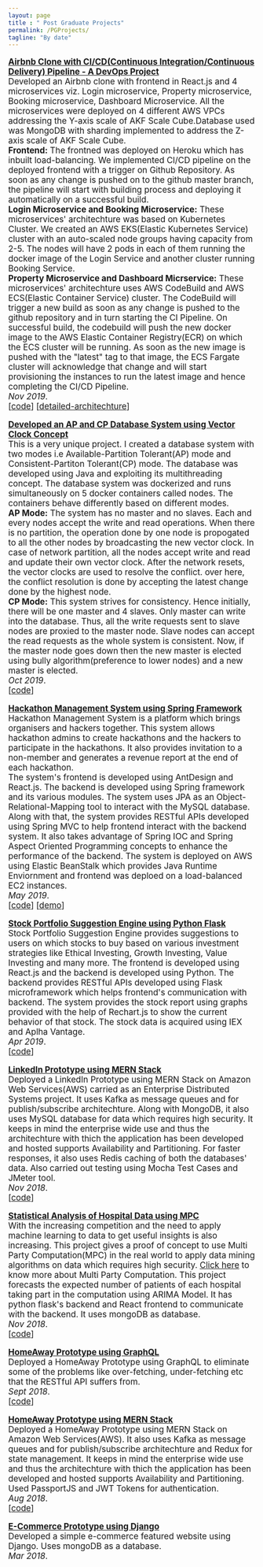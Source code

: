 ```yaml
---
layout: page
title : " Post Graduate Projects" 
permalink: /PGProjects/
tagline: "By date"
---
```

<!--<div class="tagline">
<span class="page-title">Publications</span> <span class="page-tagline"><em>by Date</em></span>
</div>-->
<div class="manual-post" style="font-size: 17px">
<div>
<!--   <div class="manual manual-title">
  <strong>2017</strong>
  </div> -->

  <p>  <div class="manual-content">
  <a  href="\papers\Airbnb_DevOps.pdf"  style="font-weight: bolder;text-align: justify;text-justify: inter-word;">
      Airbnb Clone with CI/CD(Continuous Integration/Continuous Delivery) Pipeline - A DevOps Project</a><br>
      Developed an Airbnb clone with frontend in React.js and 4 microservices viz. Login microservice, Property microservice, Booking microservice, Dashboard Microservice. All the microservices were deployed on 4 different AWS VPCs addressing the Y-axis scale of AKF Scale Cube.Database used was MongoDB with sharding implemented to address the Z-axis scale of AKF Scale Cube.<br>
      <b>Frontend:</b> The frontned was deployed on Heroku which has inbuilt load-balancing. We implemented CI/CD pipeline on the deployed frontend with a trigger on Github Repository. As soon as any change is pushed on to the github master branch, the pipeline will start with building process and deploying it automatically on a successful build.<br>
      <b>Login Microservice and Booking Microservice:</b> These microservices' architechture was based on Kubernetes Cluster. We created an AWS EKS(Elastic Kubernetes Service) cluster with an auto-scaled node groups having capacity from 2-5. The nodes will have 2 pods in each of them running the docker image of the Login Service and another cluster running Booking Service.<br>
      <b>Property Microservice and Dashboard Micrservice:</b> These microservices' architechture uses AWS CodeBuild and AWS ECS(Elastic Container Service) cluster. The CodeBuild will trigger a new build as soon as any change is pushed to the github repository and in turn starting the CI Pipeline. On successful build, the codebuild will push the new docker image to the AWS Elastic Container Registry(ECR) on which the ECS cluster will be running. As soon as the new image is pushed with the "latest" tag to that image, the ECS Fargate cluster will acknowledge that change and will start provisioning the instances to run the latest image and hence completing the CI/CD Pipeline.
      <br><i>Nov 2019</i>.<br>
      <span>[<a href="https://github.com/nguyensjsu/fa19-281-tech-phantoms">code</a>]</span>
      <span>[<a href="https://github.com/nguyensjsu/fa19-281-tech-phantoms#architecture-diagram">detailed-architechture</a>]</span>
  </div>
</p>

  <p>  <div class="manual-content">
  <a  href="#"  style="font-weight: bolder;text-align: justify;text-justify: inter-word;">
      Developed an AP and CP Database System using Vector Clock Concept</a><br>
      This is a very unique project. I created a database system with two modes i.e Available-Partition Tolerant(AP) mode and Consistent-Partiton Tolerant(CP) mode. The database was developed using Java and exploiting its multithreading concept.
      The database system was dockerized and runs simultaneously on 5 docker containers called nodes. The containers behave differently based on different modes.<br>
      <b>AP Mode:</b> The system has no master and no slaves. Each and every nodes accept the write and read operations. When there is no partition, the operation done by one node is propogated to all the other nodes by broadcasting the new vector clock. In case of network partition, all the nodes accept write and read and update their own vector clock. After the network resets, the vector clocks are used to resolve the conflict. over here, the conflict resolution is done by accepting the latest change done by the highest node.<br>
      <b>CP Mode:</b> This system strives for consistency. Hence initially, there will be one master and 4 slaves. Only master can write into the database. Thus, all the write requests sent to slave nodes are proxied to the master node. Slave nodes can accept the read requests as the whole system is consistent. Now, if the master node goes down then the new master is elected using bully algorithm(preference to lower nodes) and a new master is elected.  
      <br><i>Oct 2019</i>.<br><span>[<a href="#">code</a>]</span>
  </div>
</p>

  <p>  <div class="manual-content">
  <a  href="https://github.com/darshilpk3/HackathonManagementSystem-using-Spring-Framework/blob/master/README.TXT"  style="font-weight: bolder;text-align: justify;text-justify: inter-word;">
      Hackathon Management System using Spring Framework</a><br>
      Hackathon Management System is a platform which brings organisers and hackers together. This system allows hackathon admins to create hackathons and the hackers to participate in the hackathons. It also provides invitation to a non-member and generates a revenue report at the end of each hackathon.<br>
      The system's frontend is developed using AntDesign and React.js. The backend is developed using Spring framework and its various modules. The system uses JPA as an Object-Relational-Mapping tool to interact with the MySQL database. Along with that, the system provides RESTful APIs developed using Spring MVC to help frontend interact with the backend system. It also takes advantage of Spring IOC and Spring Aspect Oriented Programming concepts to enhance the performance of the backend. 
      The system is deployed on AWS using Elastic BeanStalk which provides Java Runtime Enviornment and frontend was deploed on a load-balanced EC2 instances.<br><i>May 2019</i>.<br>
      <span>[<a href="https://github.com/darshilpk3/HackathonManagementSystem-using-Spring-Framework">code</a>]</span>
      <span>[<a href="https://drive.google.com/drive/folders/1Gk4fihrDWvUvOVeqDGHqsQCeixxT0YXh?usp=sharing">demo</a>]</span>
  </div>
</p>
<p>  <div class="manual-content">
  <a  href="\papers\StockPortfolioSuggestion.pdf"  style="font-weight: bolder;text-align: justify;text-justify: inter-word;">
      Stock Portfolio Suggestion Engine using Python Flask</a><br>
      Stock Portfolio Suggestion Engine provides suggestions to users on which stocks to buy based on various investment strategies like Ethical Investing, Growth Investing, Value Investing and many more. The frontend is developed using React.js and the backend is developed using Python. The backend provides RESTful APIs developed using Flask microframework which helps frontend's communication with backend. The system provides the stock report using graphs provided with the help of Rechart.js to show the current behavior of that stock. The stock data is acquired using IEX and Aplha Vantage.<br><i>Apr 2019</i>.<br><span>[<a href="https://github.com/darshilpk3/Stock-Portfolio-Suggestion-using-Python-Flask">code</a>]</span>
  </div>
  </p>

  <p>  <div class="manual-content">
  <a  href="#"  style="font-weight: bolder;text-align: justify;text-justify: inter-word;">
      LinkedIn Prototype using MERN Stack</a><br>
      Deployed a LinkedIn Prototype using MERN Stack on Amazon Web Services(AWS) carried as an Enterprise Distributed Systems project. It uses Kafka as message queues and for publish/subscribe architechture. Along with MongoDB, it also uses MySQL database for data which requires high security. It keeps in mind the enterprise wide use and thus the architechture with thich the application has been developed and hosted supports Availability and Partitioning. For faster responses, it also uses Redis caching of both the databases' data. 
      Also carried out testing using Mocha Test Cases and JMeter tool.<br><i>Nov 2018</i>.<br><span>[<a href="https://github.com/darshilpk3/LinkedIn-Prototype-using-MERN-Stack">code</a>]</span>
  </div>
</p>
   <p>  <div class="manual-content">
  <a  href="\papers\Statistical Analysis of Hospital Data using MPC.pdf"  style="font-weight: bolder;text-align: justify;text-justify: inter-word;">    
      Statistical Analysis of Hospital Data using MPC</a><br>
      With the increasing competition and the need to apply machine learning to data to get useful insights is also increasing. This project gives a proof of concept to use Multi Party Computation(MPC) in the real world to apply data mining algorithms on data which requires high security. <a href="https://en.wikipedia.org/wiki/Secure_multi-party_computation">Click here</a> to know more about Multi Party Computation.
      This project forecasts the expected number of patients of each hospital taking part in the computation using ARIMA Model. It has python flask's backend and React frontend to communicate with the backend. It uses mongoDB as database. <br><i>Nov 2018</i>.<br><span>[<a href="https://github.com/darshilpk3/Statistical-Analysis-of-Hospital-Data-using-MPC">code</a>]</span>
  </div>
</p>
   <p>  <div class="manual-content">
  <a  href="\papers\DarshilKapadia-Lab3-Report.pdf"  style="font-weight: bolder;text-align: justify;text-justify: inter-word;">
      HomeAway Prototype using GraphQL</a><br>
      Deployed a HomeAway Prototype using GraphQL to eliminate some of the problems like over-fetching, under-fetching etc that the RESTful API suffers from.<br><i>Sept 2018</i>.<br><span>[<a href="https://github.com/darshilpk3/HomeAway-using-GraphQL">code</a>]</span>
  </div>
</p>
   <p>  <div class="manual-content">
  <a  href="\papers\Homeaway_Report.pdf"  style="font-weight: bolder;text-align: justify;text-justify: inter-word;">
      HomeAway Prototype using MERN Stack</a><br>
      Deployed a HomeAway Prototype using MERN Stack on Amazon Web Services(AWS). It also uses Kafka as message queues and for publish/subscribe architechture and Redux for state management. It keeps in mind the enterprise wide use and thus the architechture with thich the application has been developed and hosted supports Availability and Partitioning. Used PassportJS and JWT Tokens for authentication.<br><i>Aug 2018</i>.<br><span>[<a href="https://github.com/darshilpk3/HomeAway-Prototype-using-MERN-Stack">code</a>]</span>
  </div>
</p>
	
   <p>  <div class="manual-content">
  <a  href="#"  style="font-weight: bolder;text-align: justify;text-justify: inter-word;">
      E-Commerce Prototype using Django</a><br>
      Developed a simple e-commerce featured website using Django. Uses mongoDB as a database.
      <br><i>Mar 2018</i>.
  </div>
</p>
</div>


